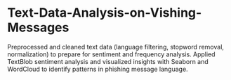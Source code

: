 # Text-Data-Analysis-on-Vishing-Messages
Preprocessed and cleaned text data (language filtering, stopword removal, normalization) to prepare for sentiment and frequency analysis. Applied TextBlob sentiment analysis and visualized insights with Seaborn and WordCloud to identify patterns in phishing message language.
